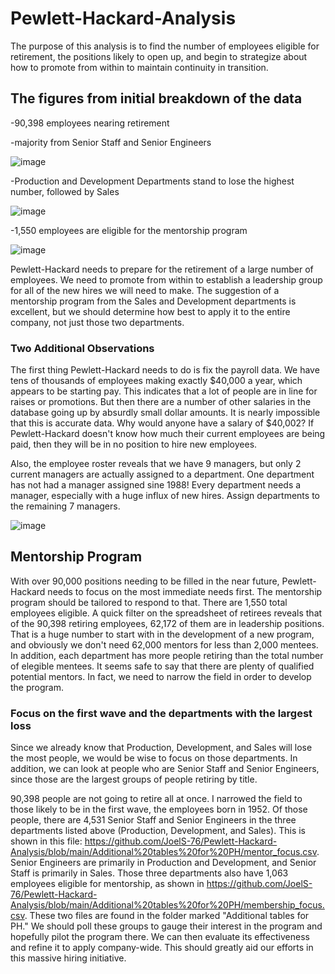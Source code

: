 # Pewlett-Hackard-Analysis
The purpose of this analysis is to find the number of employees eligible for retirement, the positions likely to open up, and begin to strategize about how to promote from within to maintain continuity in transition.

## The figures from initial breakdown of the data
-90,398 employees nearing retirement

-majority from Senior Staff and Senior Engineers

![image](https://user-images.githubusercontent.com/84299125/127862963-5d5e55ee-f9c0-48c5-bd05-1b9754bf85ec.png)


-Production and Development Departments stand to lose the highest number, followed by Sales

![image](https://user-images.githubusercontent.com/84299125/127863154-379d2ea2-438a-4cca-a613-149d0a58c2e3.png)


-1,550 employees are eligible for the mentorship program

![image](https://user-images.githubusercontent.com/84299125/127863398-b16fc936-4d3e-413a-900b-fefb2ee1d806.png)


Pewlett-Hackard needs to prepare for the retirement of a large number of employees. We need to promote from within to establish a leadership group for all of the new hires we will need to make. The suggestion of a mentorship program from the Sales and Development departments is excellent, but we should determine how best to apply it to the entire company, not just those two departments.

### Two Additional Observations
The first thing Pewlett-Hackard needs to do is fix the payroll data. We have tens of thousands of employees making exactly $40,000 a year, which appears to be starting pay. This indicates that a lot of people are in line for raises or promotions. But then there are a number of other salaries in the database going up by absurdly small dollar amounts. It is nearly impossible that this is accurate data. Why would anyone have a salary of $40,002? If Pewlett-Hackard doesn't know how much their current employees are being paid, then they will be in no position to hire new employees.

Also, the employee roster reveals that we have 9 managers, but only 2 current managers are actually assigned to a department. One department has not had a manager assigned sine 1988! Every department needs a manager, especially with a huge influx of new hires. Assign departments to the remaining 7 managers.

![image](https://user-images.githubusercontent.com/84299125/127864423-92f0eab7-7c0a-4709-ae91-32d8abeab0c8.png)


## Mentorship Program
With over 90,000 positions needing to be filled in the near future, Pewlett-Hackard needs to focus on the most immediate needs first. The mentorship program should be tailored to respond to that. There are 1,550 total employees eligible. A quick filter on the spreadsheet of retirees reveals that of the 90,398 retiring employees, 62,172 of them are in leadership positions. That is a huge number to start with in the development of a new program, and obviously we don't need 62,000 mentors for less than 2,000 mentees. In addition, each department has more people retiring than the total number of elegible mentees. It seems safe to say that there are plenty of qualified potential mentors. In fact, we need to narrow the field in order to develop the program.

### Focus on the first wave and the departments with the largest loss
Since we already know that Production, Development, and Sales will lose the most people, we would be wise to focus on those departments. In addition, we can look at people who are Senior Staff and Senior Engineers, since those are the largest groups of people retiring by title.

90,398 people are not going to retire all at once. I narrowed the field to those likely to be in the first wave, the employees born in 1952. Of those people, there are 4,531 Senior Staff and Senior Engineers in the three departments listed above (Production, Development, and Sales). This is shown in this file: https://github.com/JoelS-76/Pewlett-Hackard-Analysis/blob/main/Additional%20tables%20for%20PH/mentor_focus.csv. Senior Engineers are primarily in Production and Development, and Senior Staff is primarily in Sales. Those three departments also have 1,063 employees eligible for mentorship, as shown in https://github.com/JoelS-76/Pewlett-Hackard-Analysis/blob/main/Additional%20tables%20for%20PH/membership_focus.csv. These two files are found in the folder marked "Additional tables for PH." We should poll these groups to gauge their interest in the program and hopefully pilot the program there. We can then evaluate its effectiveness and refine it to apply company-wide. This should greatly aid our efforts in this massive hiring initiative.



